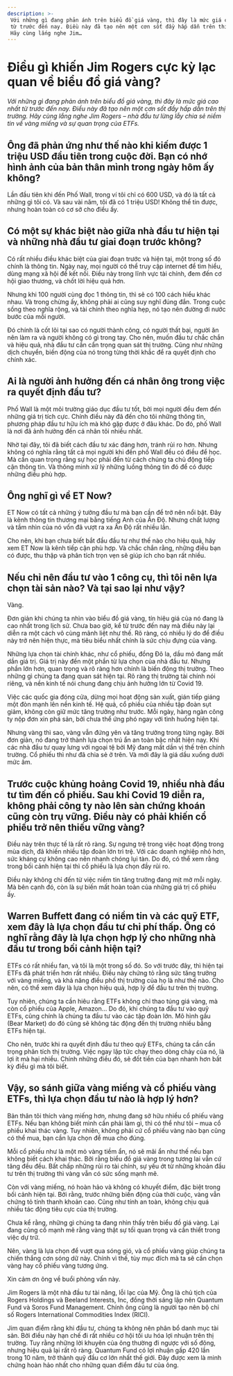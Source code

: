 ```yaml
---
description: >-
 Với những gì đang phản ánh trên biểu đồ giá vàng, thì đây là mức giá cao nhất
 từ trước đến nay. Điều này đã tạo nên một cơn sốt đầy hấp dẫn trên thị trường.
 Hãy cùng lắng nghe Jim…
---
```


# Điều gì khiến Jim Rogers cực kỳ lạc quan về biểu đồ giá vàng?

_Với những gì đang phản ánh trên biểu đồ giá vàng, thì đây là mức giá cao nhất từ trước đến nay. Điều này đã tạo nên một cơn sốt đầy hấp dẫn trên thị trường. Hãy cùng lắng nghe Jim Rogers – nhà đầu tư lừng lẫy chia sẻ niềm tin về vàng miếng và sự quan trọng của ETFs._

## Ông đã phản ứng như thế nào khi kiếm được 1 triệu USD đầu tiên trong cuộc đời. Bạn có nhớ hình ảnh của bản thân mình trong ngày hôm ấy không?

Lần đầu tiên khi đến Phố Wall, trong ví tôi chỉ có 600 USD, và đó là tất cả những gì tôi có. Và sau vài năm, tôi đã có 1 triệu USD! Không thể tin được, nhưng hoàn toàn có cơ sở cho điều ấy.

## Có một sự khác biệt nào giữa nhà đầu tư hiện tại và những nhà đầu tư giai đoạn trước không?

Có rất nhiều điều khác biệt của giai đoạn trước và hiện tại, một trong số đó chính là thông tin. Ngày nay, mọi người có thể truy cập internet để tìm hiểu, dùng mạng xã hội để kết nối. Điều này trong lĩnh vực tài chính, đem đến cơ hội giao thương, và chốt lời hiệu quả hơn.

Nhưng khi 100 người cùng đọc 1 thông tin, thì sẽ có 100 cách hiểu khác nhau. Và trong chừng ấy, không phải ai cũng suy nghĩ đúng đắn. Trong cuộc sống theo nghĩa rộng, và tài chính theo nghĩa hẹp, nó tạo nên đường đi nước bước của mỗi người.

Đó chính là cốt lõi tại sao có người thành công, có người thất bại, người ăn nên làm ra và người không có gì trong tay. Cho nên, muốn đầu tư chắc chắn và hiệu quả, nhà đầu tư cần cẩn trọng quan sát thị trường. Cũng như những dịch chuyển, biến động của nó trong từng thời khắc để ra quyết định cho chính xác.

## Ai là người ảnh hưởng đến cá nhân ông trong việc ra quyết định đầu tư?

Phố Wall là một môi trường giáo dục đầu tư tốt, bởi mọi người đều đem đến những giá trị tích cực. Chính điều này đã đến cho tôi những thông tin, phương pháp đầu tư hữu ích mà khó gặp được ở đâu khác. Do đó, phố Wall là nơi đã ảnh hưởng đến cá nhân tôi nhiều nhất.

Nhờ tại đây, tôi đã biết cách đầu tư xác đáng hơn, tránh rủi ro hơn. Nhưng không có nghĩa rằng tất cả mọi người khi đến phố Wall đều có điều để học. Mà cần quan trọng rằng sự học phải đến từ cách chúng ta chủ động tiếp cận thông tin. Và thông minh xử lý những luồng thông tin đó để có được những điều phù hợp.

## Ông nghĩ gì về ET Now?

ET Now có tất cả những ý tưởng đầu tư mà bạn cần để trở nên nổi bật. Đây là kênh thông tin thương mại bằng tiếng Anh của Ấn Độ. Nhưng chất lượng và tầm nhìn của nó vốn đã vượt ra xa Ấn Độ rất nhiều lần.

Cho nên, khi bạn chưa biết bắt đầu đầu tư như thế nào cho hiệu quả, hãy xem ET Now là kênh tiếp cận phù hợp. Và chắc chắn rằng, những điều bạn có được, thu thập và phân tích trọn vẹn sẽ giúp ích cho bạn rất nhiều.

## Nếu chỉ nên đầu tư vào 1 công cụ, thì tôi nên lựa chọn tài sản nào? Và tại sao lại như vậy?

Vàng.

Đơn giản khi chúng ta nhìn vào biểu đồ giá vàng, tín hiệu giá của nó đang là cao nhất trong lịch sử. Chưa bao giờ, kể từ trước đến nay mà điều này lại diễn ra một cách vô cùng mãnh liệt như thế. Rõ ràng, có nhiều lý do để điều này trở nên hiện thực, mà tiêu biểu nhất chính là sức chịu đựng của vàng.

Những lựa chọn tài chính khác, như cổ phiếu, đồng Đô la, dầu mỏ đang mất dần giá trị. Giá trị này đến một phần từ lựa chọn của nhà đầu tư. Nhưng phần lớn hơn, quan trọng và rõ ràng hơn chính là biến động thị trường. Theo những gì chúng ta đang quan sát hiện tại. Rõ ràng thị trường tài chính nói riêng, và nền kinh tế nói chung đang chịu ảnh hưởng lớn từ Covid 19.

Việc các quốc gia đóng cửa, dừng mọi hoạt động sản xuất, gián tiếp giáng một đòn mạnh lên nền kinh tế. Hệ quả, cổ phiếu của nhiều tập đoàn sụt giảm, không còn giữ mức tăng trưởng như trước. Mỗi ngày, hàng ngàn công ty nộp đơn xin phá sản, bởi chưa thể ứng phó ngay với tình huống hiện tại.

Nhưng vàng thì sao, vàng vẫn đứng yên và tăng trưởng trong từng ngày. Bởi đơn giản, nó đang trở thành lựa chọn trú ẩn an toàn bậc nhất hiện nay. Khi các nhà đầu tư quay lưng với ngoại tệ bởi Mỹ đang mất dần vị thế trên chính trường. Cổ phiếu thì như đã chia sẻ ở trên. Và mới đây là giá dầu xuống dưới mức âm.

## Trước cuộc khủng hoảng Covid 19, nhiều nhà đầu tư tìm đến cổ phiếu. Sau khi Covid 19 diễn ra, không phải công ty nào lên sàn chứng khoán cũng còn trụ vững. Điều này có phải khiến cổ phiếu trở nên thiếu vững vàng?

Điều này trên thực tế là rất rõ ràng. Sự ngưng trệ trong việc hoạt động trong mùa dịch, đã khiến nhiều tập đoàn lớn trì trệ. Với các doanh nghiệp nhỏ hơn, sức kháng cự không cao nên nhanh chóng lụi tàn. Do đó, có thể xem rằng trong bối cảnh hiện tại thì cổ phiếu là lựa chọn đầy rủi ro.

Điều này không chỉ đến từ việc niềm tin tăng trưởng đang mịt mờ mỗi ngày. Mà bên cạnh đó, còn là sự biến mất hoàn toàn của những giá trị cổ phiếu ấy.

## Warren Buffett đang có niềm tin và các quỹ ETF, xem đây là lựa chọn đầu tư chi phí thấp. Ông có nghĩ rằng đây là lựa chọn hợp lý cho những nhà đầu tư trong bối cảnh hiện tại?

ETFs có rất nhiều fan, và tôi là một trong số đó. So với trước đây, thì hiện tại ETFs đã phát triển hơn rất nhiều. Điều này chứng tỏ rằng sức tăng trưởng với vàng miếng, và khả năng điều phố thị trường của họ là như thế nào. Cho nên, có thể xem đây là lựa chọn hiệu quả, hợp lý để đầu tư trên thị trường.

Tuy nhiên, chúng ta cần hiêu rằng ETFs không chỉ thao túng giá vàng, mà còn cổ phiếu của Apple, Amazon… Do đó, khi chúng ta đầu tư vào quỹ ETFs, cũng chính là chúng ta đầu tư vào các tập đoàn lớn. Mô hình gấu (Bear Market) do đó cũng sẽ không tác động đến thị trường nhiều bằng ETFs hiện tại.

Cho nên, trước khi ra quyết định đầu tư theo quỹ ETFs, chúng ta cần cẩn trọng phân tích thị trường. Việc ngay lập tức chạy theo dòng chảy của nó, là lợi ít mà hại nhiều. Chính những điều đó, sẽ đốt tiền của bạn nhanh hơn bất kỳ điều gì mà tôi biết.

## Vậy, so sánh giữa vàng miếng và cổ phiếu vàng ETFs, thì lựa chọn đầu tư nào là hợp lý hơn?

Bản thân tôi thích vàng miếng hơn, nhưng đang sở hữu nhiều cổ phiếu vàng ETFs. Nếu bạn không biết mình cần phải làm gì, thì có thể như tôi – mua cổ phiếu khai thác vàng. Tuy nhiên, không phải cứ cổ phiếu vàng nào bạn cũng có thể mua, bạn cần lựa chọn để mua cho đúng.

Mỗi cổ phiếu như là một mỏ vàng tiềm ẩn, nó sẽ mãi ẩn như thế nếu bạn không biết cách khai thác. Bởi rằng biểu đồ giá vàng trong tương lai vẫn cứ tăng đều đều. Bất chấp những rủi ro tài chính, sự yếu ớt từ những khoản đầu tư trên thị trường thì vàng vẫn có sức sống mạnh mẽ.

Còn với vàng miếng, nó hoàn hảo và không có khuyết điểm, đặc biệt trong bối cảnh hiện tại. Bởi rằng, trước những biến động của thời cuộc, vàng vẫn chứng tỏ tính thanh khoản cao. Cũng như tính an toàn, không chịu quá nhiều tác động tiêu cực của thị trường.

Chưa kể rằng, những gì chúng ta đang nhìn thấy trên biểu đồ giá vàng. Lại đang củng cố mạnh mẽ rằng vàng thật sự tối quan trọng và cần thiết trong việc dự trữ.

Nên, vàng là lựa chọn để vượt qua sóng gió, và cổ phiếu vàng giúp chúng ta chiến thắng cơn sóng dữ này. Chính vì thế, tùy mục đích mà ta sẽ cần chọn vàng hay cổ phiếu vàng tương ứng.

Xin cảm ơn ông về buổi phỏng vấn này.

Jim Rogers là một nhà đầu tư tài năng, lỗi lạc của Mỹ. Ông là chủ tịch của Rogers Holdings và Beeland Interests, Inc, đồng thời sáng lập nên Quantum Fund và Soros Fund Management. Chính ông cũng là người tạo nên bộ chỉ số Rogers International Commodities Index (RICI).

Jim quan điểm rằng khi đầu tư, chúng ta không nên phân bổ danh mục tài sản. Bởi điều này hạn chế đi rất nhiều cơ hội tối ưu hóa lợi nhuận trên thị trường. Tuy rằng những lời khuyên của ông thường đi ngược với số đông, nhưng hiệu quả lại rất rõ ràng. Quantum Fund có lợi nhuận gấp 420 lần trong 10 năm, trở thành quỹ đầu cơ lớn nhất thế giới. Đây được xem là minh chứng hoàn hảo nhất cho những quan điểm đầu tư của ông.
